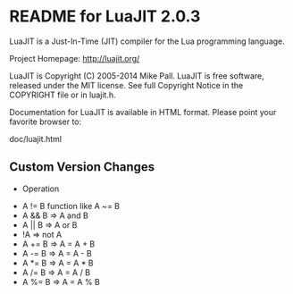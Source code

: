 README for LuaJIT 2.0.3
=======================

LuaJIT is a Just-In-Time (JIT) compiler for the Lua programming language.

Project Homepage: http://luajit.org/

LuaJIT is Copyright (C) 2005-2014 Mike Pall.
LuaJIT is free software, released under the MIT license.
See full Copyright Notice in the COPYRIGHT file or in luajit.h.

Documentation for LuaJIT is available in HTML format.
Please point your favorite browser to:

 doc/luajit.html


Custom Version Changes
----------------------

* Operation
 - A != B function like A ~= B
 - A && B  =>  A and B
 - A || B  =>  A or B
 - !A  =>  not A
 - A += B  =>  A = A + B
 - A -= B  =>  A = A - B
 - A *= B  =>  A = A * B
 - A /= B  =>  A = A / B
 - A %= B  =>  A = A % B

